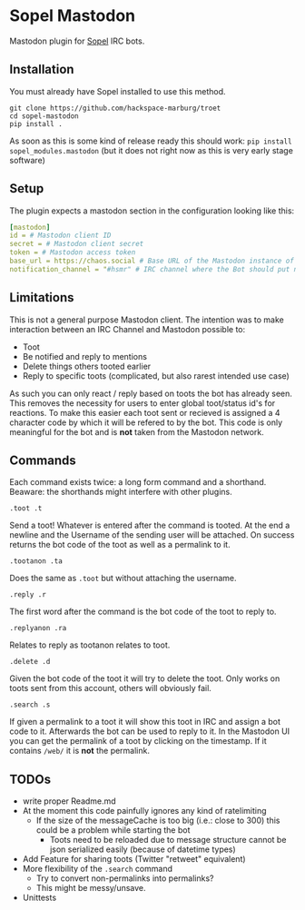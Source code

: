 # Sopel Mastodon

Mastodon plugin for [Sopel](https://sopel.chat/) IRC bots.

## Installation

You must already have Sopel installed to use this method.
```
git clone https://github.com/hackspace-marburg/troet
cd sopel-mastodon
pip install .
```
As soon as this is some kind of release ready this should work: `pip install sopel_modules.mastodon` (but it does not right now as this is very early stage software)

## Setup

The plugin expects a mastodon section in the configuration looking like this:
```yml
[mastodon]
id = # Mastodon client ID
secret = # Mastodon client secret
token = # Mastodon access token
base_url = https://chaos.social # Base URL of the Mastodon instance of the bot account
notification_channel = "#hsmr" # IRC channel where the Bot should put notifications. Optional
```

## Limitations

This is not a general purpose Mastodon client. The intention was to make interaction between an IRC Channel and Mastodon possible to:

- Toot
- Be notified and reply to mentions
- Delete things others tooted earlier
- Reply to specific toots (complicated, but also rarest intended use case)

As such you can only react / reply based on toots the bot has already seen. This removes the necessity for users to enter global toot/status id's for reactions. To make this easier each toot sent or recieved is assigned a 4 character code by which it will be refered to by the bot. This code is only meaningful for the bot and is **not** taken from the Mastodon network.

## Commands

Each command exists twice: a long form command and a shorthand. Beaware: the shorthands might interfere with other plugins.

``` .toot .t ```

Send a toot! Whatever is entered after the command is tooted. At the end a newline and the Username of the sending user will be attached. On success returns the bot code of the toot as well as a permalink to it.

``` .tootanon .ta ```

Does the same as `.toot` but without attaching the username.

``` .reply .r ```

The first word after the command is the bot code of the toot to reply to.

``` .replyanon .ra ```

Relates to reply as tootanon relates to toot.

``` .delete .d ```

Given the bot code of the toot it will try to delete the toot. Only works on toots sent from this account, others will obviously fail.

``` .search .s ```

If given a permalink to a toot it will show this toot in IRC and assign a bot code to it. Afterwards the bot can be used to reply to it.
In the Mastodon UI you can get the permalink of a toot by clicking on the timestamp. If it contains `/web/` it is **not** the permalink.

## TODOs

- write proper Readme.md
- At the moment this code painfully ignores any kind of ratelimiting
  - If the size of the messageCache is too big (i.e.: close to 300) this could be a problem while starting the bot
    - Toots need to be reloaded due to message structure cannot be json serialized easily (because of datetime types)
- Add Feature for sharing toots (Twitter "retweet" equivalent)
- More flexibility of the ` .search ` command
  - Try to convert non-permalinks into permalinks?
  - This might be messy/unsave.
- Unittests
